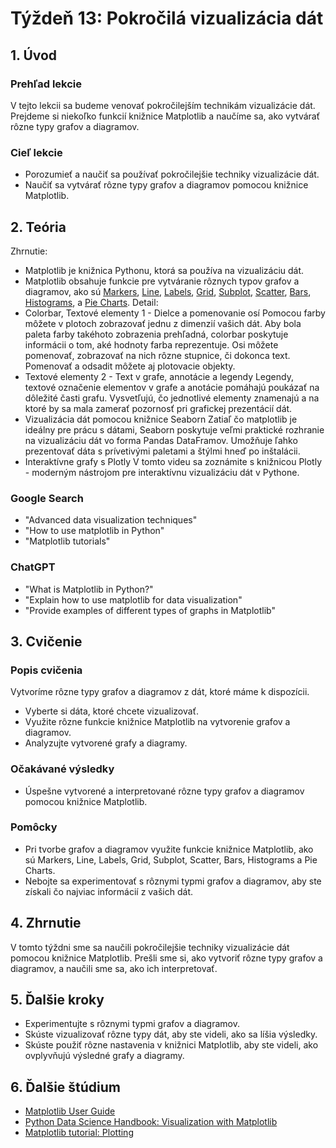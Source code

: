 # Týždeň 13: Pokročilá vizualizácia dát

## 1. Úvod

### Prehľad lekcie

V tejto lekcii sa budeme venovať pokročilejším technikám vizualizácie dát. Prejdeme si niekoľko funkcií knižnice Matplotlib a naučíme sa, ako vytvárať rôzne typy grafov a diagramov.

### Cieľ lekcie

- Porozumieť a naučiť sa používať pokročilejšie techniky vizualizácie dát.
- Naučiť sa vytvárať rôzne typy grafov a diagramov pomocou knižnice Matplotlib.

## 2. Teória
Zhrnutie:
- Matplotlib je knižnica Pythonu, ktorá sa používa na vizualizáciu dát.
- Matplotlib obsahuje funkcie pre vytváranie rôznych typov grafov a diagramov, ako sú [Markers](https://www.w3schools.com/python/matplotlib_markers.asp), [Line](https://www.w3schools.com/python/matplotlib_line.asp), [Labels](https://www.w3schools.com/python/matplotlib_labels.asp), [Grid](https://www.w3schools.com/python/matplotlib_grid.asp), [Subplot](https://www.w3schools.com/python/matplotlib_subplot.asp), [Scatter](https://www.w3schools.com/python/matplotlib_scatter.asp), [Bars](https://www.w3schools.com/python/matplotlib_bars.asp), [Histograms](https://www.w3schools.com/python/matplotlib_histograms.asp), a [Pie Charts](https://www.w3schools.com/python/matplotlib_pie_charts.asp).
Detail:
- Colorbar, Textové elementy 1 - Dielce a pomenovanie osí
  Pomocou farby môžete v plotoch zobrazovať jednu z dimenzií vašich dát.
  Aby bola paleta farby takéhoto zobrazenia prehľadná, colorbar poskytuje informácii o tom, aké hodnoty farba reprezentuje.​
  Osi môžete pomenovať, zobrazovať na nich rôzne stupnice, či dokonca text. Pomenovať a odsadit môžete aj plotovacie objekty.
- Textové elementy 2 - Text v grafe, annotácie a legendy
  Legendy, textové označenie elementov v grafe a anotácie pomáhajú poukázať na dôležité časti grafu.
  Vysvetľujú, čo jednotlivé elementy znamenajú a na ktoré by sa mala zamerať pozornosť pri grafickej prezentácií dát.
- Vizualizácia dát pomocou knižnice Seaborn
  Zatiaľ čo matplotlib je ideálny pre prácu s dátami, Seaborn poskytuje veľmi praktické rozhranie na vizualizáciu dát vo forma Pandas DataFramov.
  Umožňuje ľahko prezentovať dáta s prívetivými paletami a štýlmi hneď po inštalácii.
- Interaktívne grafy s Plotly
  V tomto videu sa zoznámite s knižnicou Plotly - moderným nástrojom pre interaktívnu vizualizáciu dát v Pythone.
### Google Search

- "Advanced data visualization techniques"
- "How to use matplotlib in Python"
- "Matplotlib tutorials"

### ChatGPT

- "What is Matplotlib in Python?"
- "Explain how to use matplotlib for data visualization"
- "Provide examples of different types of graphs in Matplotlib"

## 3. Cvičenie

### Popis cvičenia

Vytvoríme rôzne typy grafov a diagramov z dát, ktoré máme k dispozícii.

- Vyberte si dáta, ktoré chcete vizualizovať.
- Využite rôzne funkcie knižnice Matplotlib na vytvorenie grafov a diagramov.
- Analyzujte vytvorené grafy a diagramy.

### Očakávané výsledky

- Úspešne vytvorené a interpretované rôzne typy grafov a diagramov pomocou knižnice Matplotlib.

### Pomôcky

- Pri tvorbe grafov a diagramov využite funkcie knižnice Matplotlib, ako sú Markers, Line, Labels, Grid, Subplot, Scatter, Bars, Histograms a Pie Charts.
- Nebojte sa experimentovať s rôznymi typmi grafov a diagramov, aby ste získali čo najviac informácií z vašich dát.

## 4. Zhrnutie

V tomto týždni sme sa naučili pokročilejšie techniky vizualizácie dát pomocou knižnice Matplotlib. Prešli sme si, ako vytvoriť rôzne typy grafov a diagramov, a naučili sme sa, ako ich interpretovať.

## 5. Ďalšie kroky

- Experimentujte s rôznymi typmi grafov a diagramov.
- Skúste vizualizovať rôzne typy dát, aby ste videli, ako sa líšia výsledky.
- Skúste použiť rôzne nastavenia v knižnici Matplotlib, aby ste videli, ako ovplyvňujú výsledné grafy a diagramy.

## 6. Ďalšie štúdium

- [Matplotlib User Guide](https://matplotlib.org/stable/users/index.html)
- [Python Data Science Handbook: Visualization with Matplotlib](https://jakevdp.github.io/PythonDataScienceHandbook/04.00-introduction-to-matplotlib.html)
- [Matplotlib tutorial: Plotting](https://scipy-lectures.org/intro/matplotlib/index.html)
